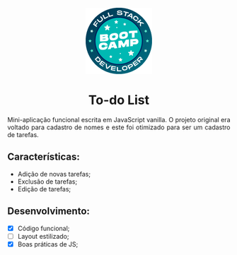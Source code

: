 <p align="center">
  <img src="../../assets/bootcamp-logo.png">
</p>

<h1 align="center">To-do List</h1>
<p align="justify">
Mini-aplicação funcional escrita em JavaScript vanilla. O projeto original era voltado para cadastro de nomes e este foi otimizado para ser um cadastro de tarefas.</p>

<h2>Características:</h2>
<ul>
<li>Adição de novas tarefas;</li>
<li>Exclusão de tarefas;</li>
<li>Edição de tarefas;</li>
</ul>

## Desenvolvimento:
- [x] Código funcional;
- [ ] Layout estilizado;
- [x] Boas práticas de JS;
